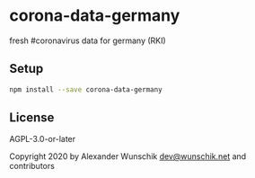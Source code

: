 # corona-data-germany

fresh #coronavirus data for germany (RKI)

## Setup

```sh
npm install --save corona-data-germany
```

## License

AGPL-3.0-or-later

Copyright 2020 by Alexander Wunschik <dev@wunschik.net> and contributors
